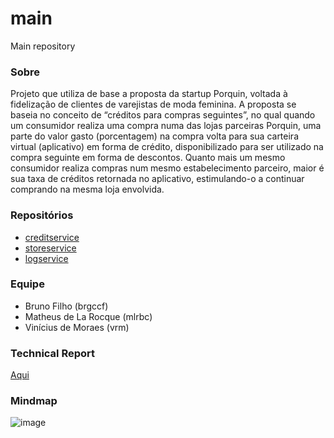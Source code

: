# main
Main repository

### Sobre

Projeto que utiliza de base a proposta da startup Porquin, voltada à fidelização de
clientes de varejistas de moda feminina. A proposta se baseia no conceito de “créditos para
compras seguintes”, no qual quando um consumidor realiza uma compra numa das lojas
parceiras Porquin, uma parte do valor gasto (porcentagem) na compra volta para sua
carteira virtual (aplicativo) em forma de crédito, disponibilizado para ser utilizado na compra
seguinte em forma de descontos. Quanto mais um mesmo consumidor realiza compras num
mesmo estabelecimento parceiro, maior é sua taxa de créditos retornada no aplicativo,
estimulando-o a continuar comprando na mesma loja envolvida.


### Repositórios

* [creditservice](https://github.com/if1007/creditService)
* [storeservice](https://github.com/if1007/storeService)
* [logservice](https://github.com/if1007/logservice)


### Equipe
* Bruno Filho (brgccf)
* Matheus de La Rocque (mlrbc)
* Vinícius de Moraes (vrm)

### Technical Report

[Aqui](https://docs.google.com/document/d/1gqsYG4S3HsR_eC-S7-NufCkqJpvoSB5yCnDU9oFeA9E/)

### Mindmap

![image](https://user-images.githubusercontent.com/17213356/39729503-99882130-5232-11e8-9177-52307c16fcf9.png)

